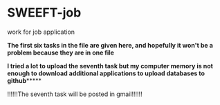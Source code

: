 # SWEEFT-job

work for job application


******The first six tasks in the file are given here, and hopefully it won't be a problem because they are in one file******


******I tried a lot to upload the seventh task but my computer memory
is not enough to download additional applications to upload databases to github***********

!!!!!!The seventh task will be posted in gmail!!!!!!

